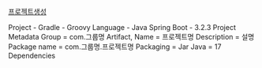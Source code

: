 
[프로젝트생성](https://start.spring.io/)

Project - Gradle - Groovy
Language - Java
Spring Boot - 3.2.3
Project Metadata
	Group = com.그룹명
	Artifact, Name = 프로젝트명
	Description = 설명
	Package name = com.그룹명.프로젝트명
	Packaging = Jar
	Java = 17
Dependencies
	